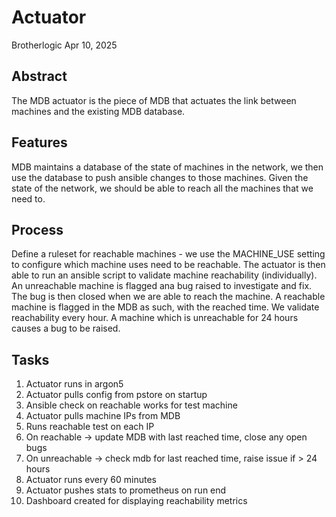 # Actuator

Brotherlogic
Apr 10, 2025

## Abstract

The MDB actuator is the piece of MDB that actuates the link between machines and the existing MDB database.

## Features

MDB maintains a database of the state of machines in the network, we then use the database to push ansible changes to those machines. Given the state of the network, we should be able to reach all the machines that we need to.

## Process

Define a ruleset for reachable machines - we use the MACHINE_USE setting to configure which machine uses need to be reachable. The actuator is then able to run an ansible script to validate machine reachability (individually). An unreachable machine is flagged ana bug raised to investigate and fix. The bug is then closed when we are able to reach the machine. A reachable machine is flagged in the MDB as such, with the reached time. We validate reachability every hour. A machine which is unreachable for 24 hours causes a bug to be raised.

## Tasks

1. Actuator runs in argon5
1. Actuator pulls config from pstore on startup
1. Ansible check on reachable works for test machine
1. Actuator pulls machine IPs from MDB
1. Runs reachable test on each IP
1. On reachable -> update MDB with last reached time, close any open bugs
1. On unreachable -> check mdb for last reached time, raise issue if > 24 hours
1. Actuator runs every 60 minutes
1. Actuator pushes stats to prometheus on run end
1. Dashboard created for displaying reachability metrics
